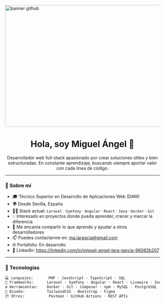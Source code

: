
<img width="1584" height="396" alt="banner github" src="https://github.com/user-attachments/assets/e677b555-9359-4e88-b69a-f151b74ed799" />


<h1 align="center">Hola, soy Miguel Ángel 👋</h1>

<p align="center">
  Desarrollador web full-stack apasionado por crear soluciones útiles y bien estructuradas.  
  En constante aprendizaje, buscando siempre aportar valor con cada línea de código.
</p>

---

### 🚀 Sobre mí

- 🎓 Técnico Superior en Desarrollo de Aplicaciones Web (DAW)
- 🌍 Desde Sevilla, España
- 👨‍💻 Stack actual: `Laravel` · `Symfony` · `Angular` · `React` · `Java` · `Docker` · `Git`
- 💡 Interesado en proyectos donde pueda aprender, crecer y marcar la diferencia
- 💬 Me encanta compartir lo que aprendo y ayudar a otros desarrolladores
- 📫 Puedes contactarme en: [ma.laragcia@gmail.com](mailto:ma.laragcia@gmail.com)
- 🌐 Portafolio: En desarrollo 
- 🔗 LinkedIn: https://linkedin.com/in/miguel-angel-lara-garcia-96082b207

---

### 🧰 Tecnologías

```bash
💻 Lenguajes:       PHP · JavaScript · TypeScript · SQL
🧠 Frameworks:      Laravel · Symfony · Angular · React · Livewire · Inertia.js
⚙️ Herramientas:    Docker · Git · Composer · npm · MySQL · PostgreSQL · JWT
🎨 Diseño:          TailwindCSS · Bootstrap · Figma
📦 Otros:           Postman · GitHub Actions · REST APIs

